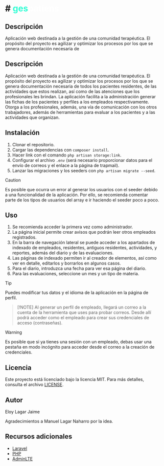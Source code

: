 # # <span style="color: #33fdd4;">ges</span><span style="color: #fff;">patiens</span>

## Descripción

Aplicación web destinada a la gestión de una comunidad terapéutica. El propósito del proyecto es agilizar y optimizar los procesos por los que se genera documentación necesaria de


## Descripción

Aplicación web destinada a la gestión de una comunidad terapéutica. El propósito del proyecto es agilizar y optimizar los procesos por los que se genera documentación necesaria de todos los pacientes residentes, de las actividades que estos realizan, así como de las atenciones que los profesionales les brindan. La aplicación facilita a la administración generar las fichas de los pacientes y perfiles a los empleados respectivamente. Otorga a los profesionales, además, una vía de comunicación con los otros trabajadores, además de herramientas para evaluar a los pacientes y a las actividades que organizan.

## Instalación

1. Clonar el repositorio.
2. Cargar las dependencias con `composer install`.
3. Hacer link con el comando `php artisan storage:link`.
4. Configurar el archivo `.env` (será necesario proporcionar datos para el envío de correos y el enlace a la página de trapmail).
5. Lanzar las migraciones y los seeders con `php artisan migrate --seed`.

> [!CAUTION] 
> Es posible que ocurra un error al generar los usuarios con el seeder debido a una funcionalidad de la aplicación. Por ello, se  recomienda comentar parte de los tipos de usuarios del array e ir haciendo el seeder poco a poco.

## Uso

1. Se recomienda acceder la primera vez como administrador.
2. La página inicial permite crear avisos que podrán leer otros empleados registrados.
3. En la barra de navegación lateral se puede acceder a los apartados de indexado de empleados, residentes, antiguos residentes, actividades, y reportes, además del diario y de las evaluaciones.
4. Las páginas de indexado permiten ir al creador de elementos, así como ver en detalle, editarlos y borrarlos en algunos casos.
5. Para el diario, introduzca una fecha para ver esa página del diario.
6. Para las evaluaciones, seleccione un mes y un tipo de materia.

> [!TIP] 
Puedes modificar tus datos y el idioma de la aplicación en la página de perfil.

>  [!NOTE] 
> Al generar un perfil de empleado, llegará un correo a la cuenta de la herramienta que uses para probar correos. Desde allí podrá acceder como el empleado para crear sus credenciales de acceso (contraseñas).

> [!WARNING]
>  Es posible que si ya tienes una sesión con un empleado, debas usar una pestaña en modo incógnito para acceder desde el correo a la creación de credenciales.

## Licencia

Este proyecto está licenciado bajo la licencia MIT. Para más detalles, consulta el archivo [LICENSE](LICENSE).

## Autor

Eloy Lagar Jaime

Agradecimientos a Manuel Lagar Naharro por la idea.

## Recursos adicionales

- [Laravel](https://laravel.com)
- [PHP](https://www.php.net)
- [AdminLTE](https://adminlte.io)
